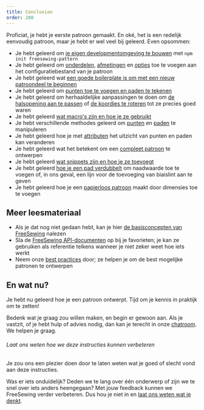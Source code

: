```yaml
---
title: Conclusion
order: 280
---
```


Proficiat, je hebt je eerste patroon gemaakt. En oké, het is een redelijk eenvoudig patroon, maar je hebt er wel veel bij geleerd. Even opsommen:

- Je hebt geleerd om [je eigen developmentomgeving te bouwen](/tutorial/create-freesewing-pattern) met `npm init freesewing-pattern`
- Je hebt geleerd om [onderdelen](/tutorial/your-first-part), [afmetingen](/tutorial/adding-measurements) en [opties](http://localhost:8000/tutorial/adding-options) toe te voegen aan het configuratiebestand van je patroon
- Je hebt geleerd wat [een goede boilerplate is om met een nieuw patroondeel te beginnen](/tutorial/part-structure)
- Je hebt geleerd om [punten toe te voegen en paden te tekenen](/tutorial/constructing-the-neck-opening)
- Je hebt geleerd om herhaaldelijke aanpassingen te doen om [de halsopening aan te passen](/tutorial/fitting-the-neck-opening) of [de koordjes te roteren](/tutorial/avoiding-overlap) tot ze precies goed waren
- Je hebt geleerd [wat macro's zijn en hoe je ze gebruikt](/tutorial/creating-the-closure)
- Je hebt verschillende methodes geleerd om [punten](/api/point) en [paden](/api/path) te manipuleren
- Je hebt geleerd hoe je met [attributen](/api/attributes) het uitzicht van punten en paden kan veranderen
- Je hebt geleerd wat het betekent om een [compleet patroon](/tutorial/completing-your-pattern) te ontwerpen
- Je hebt geleerd [wat snippets zijn en hoe je ze toevoegt](/tutorial/completing-your-pattern#adding-snippets)
- Je hebt geleerd [hoe je een pad verdubbelt](/tutorial/completing-your-pattern#seam-allowance) om naadwaarde toe te voegen of, in ons geval, een lijn voor de toevoeging van biaislint aan te geven
- Je hebt geleerd hoe je een [papierloos patroon](/tutorial/paperless-bib) maakt door dimensies toe te voegen

## Meer leesmateriaal

- Als je dat nog niet gedaan hebt, kan je hier [de basisconcepten van FreeSewing](/concepts) nalezen
- Sla de [FreeSewing API-documenten](/api) op bij je favorieten; je kan ze gebruiken als referentie telkens wanneer je niet zeker weet hoe iets werkt
- Neem onze [best practices](/do) door; ze helpen je om de best mogelijke patronen te ontwerpen

## En wat nu?

Je hebt nu geleerd hoe je een patroon ontwerpt. Tijd om je kennis in praktijk om te zetten!

Bedenk wat je graag zou willen maken, en begin er gewoon aan. Als je vastzit, of je hebt hulp of advies nodig, dan kan je terecht in onze [chatroom](https://gitter.im/freesewing/freesewing). We helpen je graag.

<note>

###### Laat ons weten hoe we deze instructies kunnen verbeteren

Je zou ons een plezier doen door te laten weten wat je goed of slecht vond aan deze instructies.

Was er iets onduidelijk? Deden we te lang over één onderwerp of zijn we te snel over iets anders heengegaan? Met jouw feedback kunnen we FreeSewing verder verbeteren. Dus hou je niet in en [laat ons weten wat je denkt](https://gitter.im/freesewing/freesewing).

</Note>